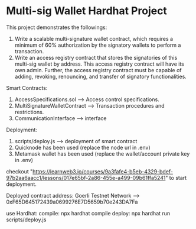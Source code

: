 # Multi-sig Wallet Hardhat Project

This project demonstrates the followings:
1. Write a scalable multi-signature wallet contract, which requires a minimum of 60% authorization by the signatory wallets to perform a transaction.
2. Write an access registry contract that stores the signatories of this multi-sig wallet by address. This access registry contract will have its own admin. Further, the access registry contract must be capable of adding, revoking, renouncing, and transfer of signatory functionalities.

Smart Contracts:
1. AccessSpecifications.sol --> Access control specifications.
2. MultiSignatureWalletContract --> Transaction procedures and restrictions.
3. CommunicationInterface --> interface

Deployment:
1. scripts/deploy.js --> deployment of smart contract
2. Quicknode has been used (replace the node url in .env)
3. Metamask wallet has been used (replace the wallet/account private key in .env)

checkout "https://learnweb3.io/courses/9a3fafe4-b5eb-4329-bdef-97b2aa6aacc1/lessons/017e65bf-2a86-455e-a499-09b61ffa5241" to start 
deployment.

Deployed contract address:
Goerli Testnet Network --> 0xF65D645172439a0699276E7D5659b70e243DA7Fa

use Hardhat:
compile: npx hardhat compile
deploy: npx hardhat run scripts/deploy.js
